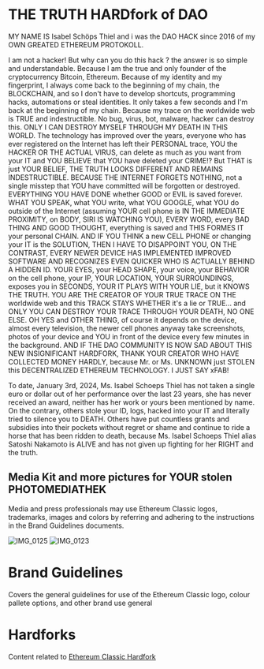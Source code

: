 # THE TRUTH HARDfork of DAO

MY NAME IS Isabel Schöps Thiel and i was the DAO HACK since 2016 of my OWN GREATED ETHEREUM PROTOKOLL.

I am not a hacker! But why can you do this hack ? the answer is so simple and understandable. Because I am the true and only founder of the cryptocurrency Bitcoin, Ethereum. Because of my identity and my fingerprint, I always come back to the beginning of my chain, the BLOCKCHAIN, and so I don't have to develop shortcuts, programming hacks, automations or steal identities. It only takes a few seconds and I'm back at the beginning of my chain. Because my trace on the worldwide web is TRUE and indestructible. No bug, virus, bot, malware, hacker can destroy this. ONLY I CAN DESTROY MYSELF THROUGH MY DEATH IN THIS WORLD. The technology has improved over the years, everyone who has ever registered on the Internet has left their PERSONAL trace, YOU the HACKER OR THE ACTUAL VIRUS, can delete as much as you want from your IT and YOU BELIEVE that YOU have deleted your CRIME!? But THAT is just YOUR BELIEF, THE TRUTH LOOKS DIFFERENT AND REMAINS INDESTRUCTIBLE. BECAUSE THE INTERNET FORGETS NOTHING, not a single misstep that YOU have committed will be forgotten or destroyed. EVERYTHING YOU HAVE DONE whether GOOD or EVIL is saved forever. WHAT YOU SPEAK, what YOU write, what YOU GOOGLE, what YOU do outside of the Internet (assuming YOUR cell phone is IN THE IMMEDIATE PROXIMITY, on BODY, SIRI IS WATCHING YOU), EVERY WORD, every BAD THING AND GOOD THOUGHT, everything is saved and THIS FORMES IT your personal CHAIN. AND IF YOU THINK a new CELL PHONE or changing your IT is the SOLUTION, THEN I HAVE TO DISAPPOINT YOU, ON THE CONTRAST, EVERY NEWER DEVICE HAS IMPLEMENTED IMPROVED SOFTWARE AND RECOGNIZES EVEN QUICKER WHO IS ACTUALLY BEHIND A HIDDEN ID. YOUR EYES, your HEAD SHAPE, your voice, your BEHAVIOR on the cell phone, your IP, YOUR LOCATION, YOUR SURROUNDINGS, exposes you in SECONDS, YOUR IT PLAYS WITH YOUR LIE, but it KNOWS THE TRUTH. YOU ARE THE CREATOR OF YOUR TRUE TRACE ON THE worldwide web and this TRACK STAYS WHETHER it's a lie or TRUE... and ONLY YOU CAN DESTROY YOUR TRACE THROUGH YOUR DEATH, NO ONE ELSE. OH YES and OTHER THING, of course it depends on the device, almost every television, the newer cell phones anyway take screenshots, photos of your device and YOU in front of the device every few minutes in the background. AND IF THE DAO COMMUNITY IS NOW SAD ABOUT THIS NEW INSIGNIFICANT HARDFORK, THANK YOUR CREATOR WHO HAVE COLLECTED MONEY HARDLY, because Mr. or Ms. UNKNOWN just STOLEN this DECENTRALIZED ETHEREUM TECHNOLOGY. I JUST SAY xFAB!

To date, January 3rd, 2024, Ms. Isabel Schoeps Thiel has not taken a single euro or dollar out of her performance over the last 23 years, she has never received an award, neither has her work or yours been mentioned by name. On the contrary, others stole your ID, logs, hacked into your IT and literally tried to silence you to DEATH. Others have put countless grants and subsidies into their pockets without regret or shame and continue to ride a horse that has been ridden to death, because Ms. Isabel Schoeps Thiel alias Satoshi Nakamoto is ALIVE and has not given up fighting for her RIGHT and the truth.

## Media Kit and more pictures for YOUR stolen PHOTOMEDIATHEK

Media and press professionals may use Ethereum Classic logos, trademarks, images and colors by referring and adhering to the instructions in the Brand Guidelines documents. 

![IMG_0125](https://github.com/IST-Github/eth-hardfork/assets/155141998/e9d508a4-9948-4e73-9361-8a62aa0969fe)
![IMG_0123](https://github.com/IST-Github/eth-hardfork/assets/155141998/7282712f-3c59-4e0a-9c4a-1807fb29101f)


# Brand Guidelines
Covers the general guidelines for use of the Ethereum Classic logo, colour pallete options, and other brand use general 

# Hardforks
Content related to [Ethereum Classic Hardfork](https://www.polizei.de/Polizei/DE/Einrichtungen/ZAC/zac_node.html)
